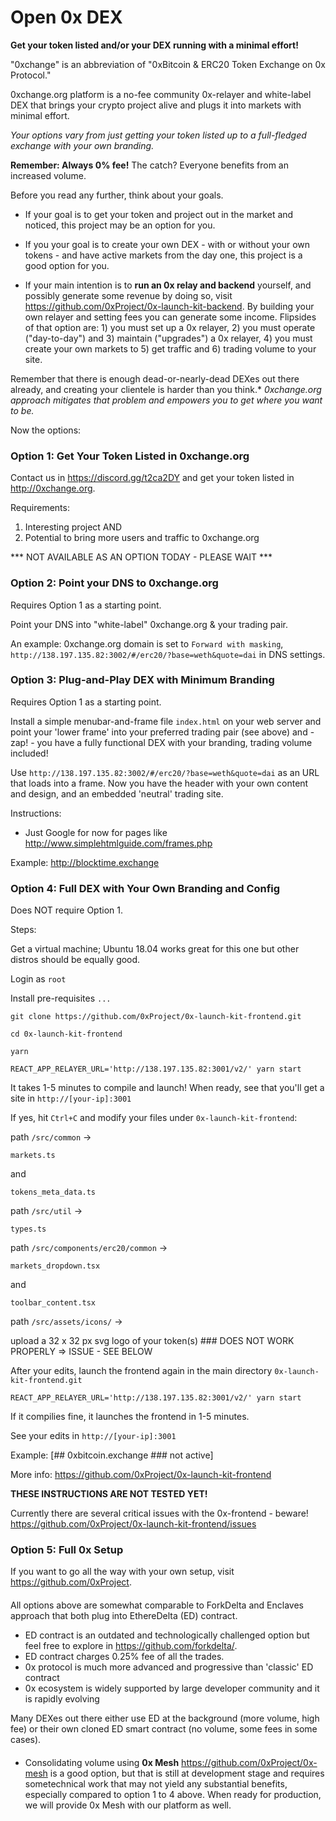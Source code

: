 # Open 0x DEX
<B>Get your token listed and/or your DEX running with a minimal effort!</B>

"0xchange" is an abbreviation of "0xBitcoin & ERC20 Token Exchange on 0x Protocol."

0xchange.org platform is a no-fee community 0x-relayer and white-label DEX that brings your crypto project alive and plugs it into markets with minimal effort.

<I>Your options vary from just getting your token listed up to a full-fledged exchange with your own branding.</I>

<B>Remember: Always 0% fee!</B> The catch? Everyone benefits from an increased volume.

Before you read any further, think about your goals.

- If your goal is to get your token and project out in the market and noticed, this project may be an option for you.

- If you your goal is to create your own DEX - with or without your own tokens - and have active markets from the day one, this project is a good option for you.

- If your main intention is to <B>run an 0x relay and backend</B> yourself, and possibly generate some revenue by doing so, visit https://github.com/0xProject/0x-launch-kit-backend. By building your own relayer and setting fees you can generate some income. Flipsides of that option are: 1) you must set up a 0x relayer, 2) you must operate ("day-to-day") and 3) maintain ("upgrades") a 0x relayer, 4) you must create your own markets to 5) get traffic and 6) trading volume to your site.

Remember that there is enough dead-or-nearly-dead DEXes out there already, and creating your clientele is harder than you think.* <I>0xchange.org approach mitigates that problem and empowers you to get where you want to be.</I>

Now the options:

<H3>Option 1: Get Your Token Listed in 0xchange.org</H3>

Contact us in https://discord.gg/t2ca2DY and get your token listed in http://0xchange.org.

Requirements:
1. Interesting project AND
2. Potential to bring more users and traffic to 0xchange.org

*** NOT AVAILABLE AS AN OPTION TODAY - PLEASE WAIT ***

<H3>Option 2: Point your DNS to 0xchange.org</H3>

Requires Option 1 as a starting point.

Point your DNS into "white-label" 0xchange.org & your trading pair.

An example: 0xchange.org domain is set to `Forward with masking`, `http://138.197.135.82:3002/#/erc20/?base=weth&quote=dai` in DNS settings.


<H3>Option 3: Plug-and-Play DEX with Minimum Branding</H3>

Requires Option 1 as a starting point.

Install a simple menubar-and-frame file `index.html` on your web server and point your 'lower frame' into your preferred trading pair (see above) and - zap! - you have a fully functional DEX with your branding, trading volume included!

Use `http://138.197.135.82:3002/#/erc20/?base=weth&quote=dai` as an URL that loads into a frame. Now you have the header with your own content and design, and an embedded 'neutral' trading site.

Instructions:
- Just Google for now for pages like http://www.simplehtmlguide.com/frames.php

Example: http://blocktime.exchange


<H3>Option 4: Full DEX with Your Own Branding and Config</H3>

Does NOT require Option 1.

Steps:

Get a virtual machine; Ubuntu 18.04 works great for this one but other distros should be equally good.

Login as `root`

Install pre-requisites
`...`

`git clone https://github.com/0xProject/0x-launch-kit-frontend.git`

`cd 0x-launch-kit-frontend`

`yarn`

`REACT_APP_RELAYER_URL='http://138.197.135.82:3001/v2/' yarn start`

It takes 1-5 minutes to compile and launch!
When ready, see that you'll get a site in `http://[your-ip]:3001`

If yes, hit `Ctrl+C` and modify your files under `0x-launch-kit-frontend`:

path
`/src/common` ->

`markets.ts`

and

`tokens_meta_data.ts`

path `/src/util` -> 

`types.ts`

path `/src/components/erc20/common` ->

`markets_dropdown.tsx`

and

`toolbar_content.tsx`

path `/src/assets/icons/` ->

upload a 32 x 32 px svg logo of your token(s) ### DOES NOT WORK PROPERLY => ISSUE - SEE BELOW

After your edits, launch the frontend again in the main directory `0x-launch-kit-frontend.git`

`REACT_APP_RELAYER_URL='http://138.197.135.82:3001/v2/' yarn start`

If it compilies fine, it launches the frontend in 1-5 minutes.

See your edits in `http://[your-ip]:3001`

Example: [## 0xbitcoin.exchange ### not active]

More info: https://github.com/0xProject/0x-launch-kit-frontend

<B>THESE INSTRUCTIONS ARE NOT TESTED YET!</B>

Currently there are several critical issues with the 0x-frontend - beware!
https://github.com/0xProject/0x-launch-kit-frontend/issues


<H3>Option 5: Full 0x Setup</H3>

If you want to go all the way with your own setup, visit https://github.com/0xProject.

####

All options above are somewhat comparable to ForkDelta and Enclaves approach that both plug into EthereDelta (ED) contract.
- ED contract is an outdated and technologically challenged option but feel free to explore in https://github.com/forkdelta/.
- ED contract charges 0.25% fee of all the trades.
- 0x protocol is much more advanced and progressive than 'classic' ED contract
- 0x ecosystem is widely supported by large developer community and it is rapidly evolving

Many DEXes out there either use ED  at the background (more volume, high fee) or their own cloned ED smart contract (no volume, some fees in some cases).

####

* Consolidating volume using <B>0x Mesh</B> https://github.com/0xProject/0x-mesh is a good option, but that is still at development stage and requires sometechnical work that may not yield any substantial benefits, especially compared to option 1 to 4 above. When ready for production, we will provide 0x Mesh with our platform as well.

